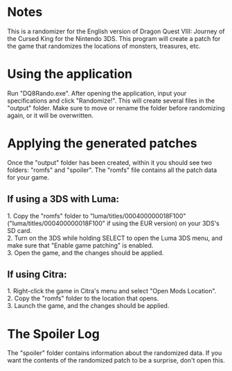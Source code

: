 <h1>Notes</h1>
This is a randomizer for the English version of Dragon Quest VIII: Journey of the Cursed King for the Nintendo 3DS. This program will create a patch for the game that randomizes the locations of monsters, treasures, etc.
<h1>Using the application</h1>
Run "DQ8Rando.exe". After opening the application, input your specifications and click "Randomize!". This will create several files in the "output" folder. Make sure to move or rename the folder before randomizing again, or it will be overwritten.
<h1>Applying the generated patches</h1>
Once the "output" folder has been created, within it you should see two folders: "romfs" and "spoiler". The "romfs" file contains all the patch data for your game.
<h2>If using a 3DS with Luma:</h2>
1. Copy the "romfs" folder to "luma/titles/000400000018F100" ("luma/titles/000400000018F100" if using the EUR version) on your 3DS's SD card.<br/>
2. Turn on the 3DS while holding SELECT to open the Luma 3DS menu, and make sure that "Enable game patching" is enabled.<br/>
3. Open the game, and the changes should be applied.
<h2>If using Citra:</h2>
1. Right-click the game in Citra's menu and select "Open Mods Location".<br/>
2. Copy the "romfs" folder to the location that opens.<br/>
3. Launch the game, and the changes should be applied.
<h1>The Spoiler Log</h1>
The "spoiler" folder contains information about the randomized data. If you want the contents of the randomized patch to be a surprise, don't open this.
